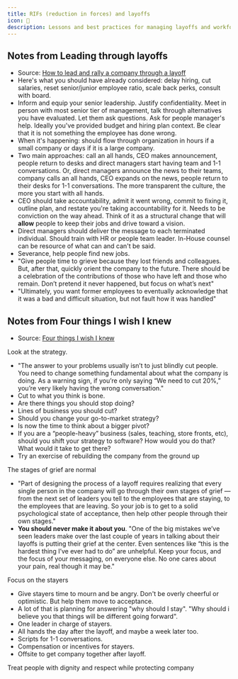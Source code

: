 ```yaml
---
title: RIFs (reduction in forces) and layoffs
icon: 🚨
description: Lessons and best practices for managing layoffs and workforce reductions
---
```


## Notes from Leading through layoffs

* Source: [How to lead and rally a company through a layoff](https://review.firstround.com/how-to-lead-and-rally-a-company-through-a-layoff/)
* Here's what you should have already considered: delay hiring, cut salaries, reset senior/junior employee ratio, scale back perks, consult with board.
* Inform and equip your senior leadership. Justify confidentiality. Meet in person with most senior tier of management, talk through alternatives you have evaluated. Let them ask questions. Ask for people manager's help. Ideally you've provided budget and hiring plan context. Be clear that it is not something the employee has done wrong.
* When it's happening: should flow through organization in hours if a small company or days if it is a large company.
* Two main approaches: call an all hands, CEO makes announcement, people return to desks and direct managers start having team and 1-1 conversations. Or, direct managers announce the news to their teams, company calls an all hands, CEO expands on the news, people return to their desks for 1-1 conversations. The more transparent the culture, the more you start with all hands.
* CEO should take accountability, admit it went wrong, commit to fixing it, outline plan, and restate you're taking accountability for it. Needs to be conviction on the way ahead. Think of it as a structural change that will **allow** people to keep their jobs and drive toward a vision.
* Direct managers should deliver the message to each terminated individual. Should train with HR or people team leader. In-House counsel can be resource of what can and can't be said.
* Severance, help people find new jobs.
* "Give people time to grieve because they lost friends and colleagues. But, after that, quickly orient the company to the future. There should be a celebration of the contributions of those who have left and those who remain. Don’t pretend it never happened, but focus on what’s next"
* "Ultimately, you want former employees to eventually acknowledge that it was a bad and difficult situation, but not fault how it was handled"

## Notes from Four things I wish I knew

* Source: [Four things I wish I knew](https://mollyg.substack.com/p/layoffs)

Look at the strategy.

* "The answer to your problems usually isn’t to just blindly cut people. You need to change something fundamental about what the company is doing. As a warning sign, if you’re only saying “We need to cut 20%,” you’re very likely having the wrong conversation."
* Cut to what you think is bone.
* Are there things you should stop doing? 
* Lines of business you should cut? 
* Should you change your go-to-market strategy? 
* Is now the time to think about a bigger pivot?
* If you are a “people-heavy” business (sales, teaching, store fronts, etc), should you shift your strategy to software? How would you do that? What would it take to get there?
* Try an exercise of rebuilding the company from the ground up

The stages of grief are normal

* "Part of designing the process of a layoff requires realizing that every single person in the company will go through their own stages of grief — from the next set of leaders you tell to the employees that are staying, to the employees that are leaving. So your job is to get to a solid psychological state of acceptance, then help other people through their own stages."
* **You should never make it about you**. "One of the big mistakes we’ve seen leaders make over the last couple of years in talking about their layoffs is putting their grief at the center. Even sentences like “this is the hardest thing I’ve ever had to do” are unhelpful. Keep your focus, and the focus of your messaging, on everyone else. No one cares about your pain, real though it may be."

Focus on the stayers

* Give stayers time to mourn and be angry. Don't be overly cheerful or optimistic. But help them move to acceptance.
* A lot of that is planning for answering "why should I stay". "Why should i believe you that things will be different going forward".
* One leader in charge of stayers.
* All hands the day after the layoff, and maybe a week later too.
* Scripts for 1-1 conversations.
* Compensation or incentives for stayers.
* Offsite to get company together after layoff.

Treat people with dignity and respect while protecting company

